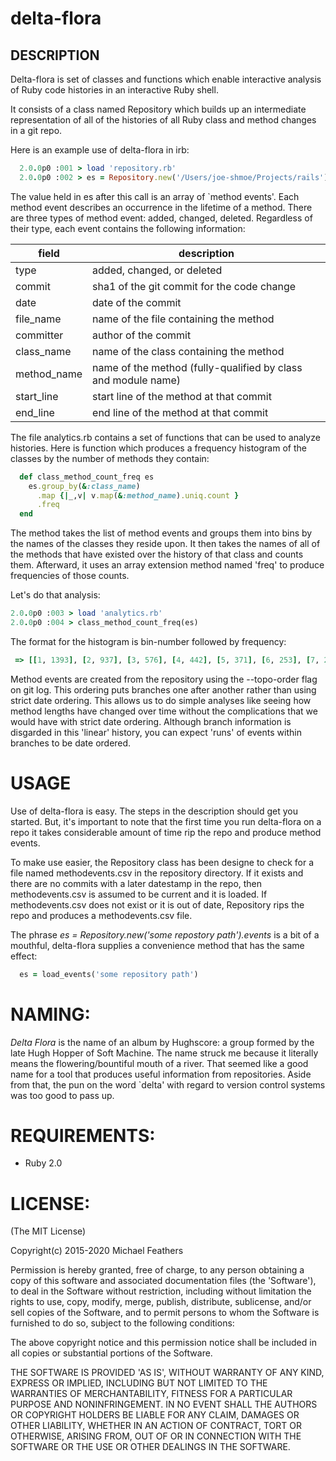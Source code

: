 # delta-flora


## DESCRIPTION

Delta-flora is set of classes and functions which enable interactive analysis
of Ruby code histories in an interactive Ruby shell.

It consists of a class named Repository which builds up an intermediate
representation of all of the histories of all Ruby class and method changes
in a git repo.

Here is an example use of delta-flora in irb:

```ruby
  2.0.0p0 :001 > load 'repository.rb'
  2.0.0p0 :002 > es = Repository.new('/Users/joe-shmoe/Projects/rails').events
```

The value held in es after this call is an array of `method events'. Each method
event describes an occurrence in the lifetime of a method. There are three types
of method event: added, changed, deleted. Regardless of their type, each event
contains the following information:


field | description
------|------------
type | added, changed, or deleted
commit | sha1 of the git commit for the code change
date | date of the commit
file_name | name of the file containing the method
committer | author of the commit
class_name | name of the class containing the method
method_name | name of the method (fully-qualified by class and module name)
start_line | start line of the method at that commit
end_line | end line of the method at that commit


The file analytics.rb contains a set of functions that can be used to
analyze histories. Here is function which produces a frequency histogram
of the classes by the number of methods they contain:

```ruby
  def class_method_count_freq es
    es.group_by(&:class_name)
      .map {|_,v| v.map(&:method_name).uniq.count }
      .freq
  end
```

The method takes the list of method events and groups them into bins by the names
of the classes they reside upon. It then takes the names of all of the methods
that have existed over the history of that class and counts them. Afterward, it
uses an array extension method named 'freq' to produce frequencies of those counts.

Let's do that analysis:

```ruby
2.0.0p0 :003 > load 'analytics.rb'
2.0.0p0 :004 > class_method_count_freq(es)
```

The format for
the histogram is bin-number followed by frequency:

```ruby
 => [[1, 1393], [2, 937], [3, 576], [4, 442], [5, 371], [6, 253], [7, 208], [8, 176] .. ]
```

Method events are created from the repository using the --topo-order flag
on git log. This ordering puts branches one after another rather than using strict
date ordering. This allows us to do simple analyses like seeing how method lengths
have changed over time without the complications that we would have with strict
date ordering. Although branch information is disgarded in this 'linear' history,
you can expect 'runs' of events within branches to be date ordered.


# USAGE

Use of delta-flora is easy. The steps in the description should get you
started. But, it's important to note that the first time you run
delta-flora on a repo it takes considerable amount of time rip the repo and
produce method events.

To make use easier, the Repository class has been designe to check for
a file named methodevents.csv in the repository directory. If it exists
and there are no commits with a later datestamp in the repo, then
methodevents.csv is assumed to be current and it is loaded. If
methodevents.csv does not exist or it is out of date, Repository rips the
repo and produces a methodevents.csv file.

The phrase *es = Repository.new('some repostory path').events* is a bit of a mouthful,
delta-flora supplies a convenience method that has the same effect:

```ruby
  es = load_events('some repository path')
```

# NAMING:

*Delta Flora* is the name of an album by Hughscore: a group formed by the late
Hugh Hopper of Soft Machine. The name struck me because it literally means the
flowering/bountiful mouth of a river. That seemed like a good name for a tool
that produces useful information from repositories. Aside from that, the pun
on the word `delta' with regard to version control systems was too good to
pass up.


# REQUIREMENTS:

* Ruby 2.0

# LICENSE:

(The MIT License)

Copyright(c) 2015-2020 Michael Feathers

Permission is hereby granted, free of charge, to any person obtaining
a copy of this software and associated documentation files (the
'Software'), to deal in the Software without restriction, including
without limitation the rights to use, copy, modify, merge, publish,
distribute, sublicense, and/or sell copies of the Software, and to
permit persons to whom the Software is furnished to do so, subject to
the following conditions:

The above copyright notice and this permission notice shall be
included in all copies or substantial portions of the Software.

THE SOFTWARE IS PROVIDED 'AS IS', WITHOUT WARRANTY OF ANY KIND,
EXPRESS OR IMPLIED, INCLUDING BUT NOT LIMITED TO THE WARRANTIES OF
MERCHANTABILITY, FITNESS FOR A PARTICULAR PURPOSE AND NONINFRINGEMENT.
IN NO EVENT SHALL THE AUTHORS OR COPYRIGHT HOLDERS BE LIABLE FOR ANY
CLAIM, DAMAGES OR OTHER LIABILITY, WHETHER IN AN ACTION OF CONTRACT,
TORT OR OTHERWISE, ARISING FROM, OUT OF OR IN CONNECTION WITH THE
SOFTWARE OR THE USE OR OTHER DEALINGS IN THE SOFTWARE.

